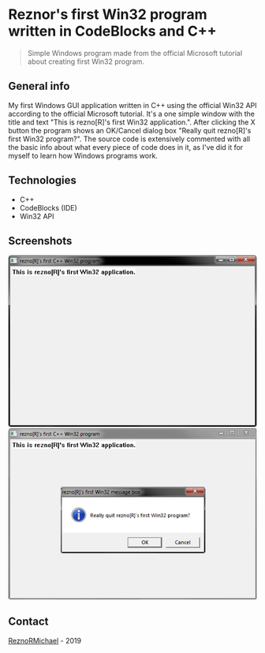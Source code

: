 # Reznor's first Win32 program written in CodeBlocks and C++
> Simple Windows program made from the official Microsoft tutorial about creating first Win32 program.

## General info
My first Windows GUI application written in C++ using the official Win32 API according to the official Microsoft tutorial. It's a one simple window with the title and text "This is rezno[R]'s first Win32 application.". After clicking the X button the program shows an OK/Cancel dialog box "Really quit rezno[R]'s first Win32 program?".
The source code is extensively commented with all the basic info about what every piece of code does in it, as I've did it for myself to learn how Windows programs work.

## Technologies
* C++
* CodeBlocks (IDE)
* Win32 API

## Screenshots
![Example screenshot](screen1.png)
![Example screenshot](screen2.png)

## Contact
[ReznoRMichael](https://github.com/ReznoRMichael) - 2019
